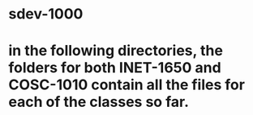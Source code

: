 # sdev-1000
# in the following directories, the folders for both INET-1650 and COSC-1010 contain all the files for each of the classes so far.
